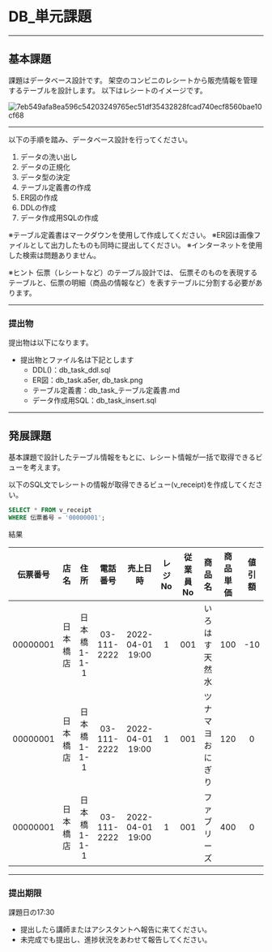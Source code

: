 # DB_単元課題

---

## 基本課題

課題はデータベース設計です。
架空のコンビニのレシートから販売情報を管理するテーブルを設計します。
以下はレシートのイメージです。

![7eb549afa8ea596c54203249765ec51df35432828fcad740ecf8560bae10cf68](https://user-images.githubusercontent.com/88996082/170805180-0b2c4a93-f1f0-4179-8e86-624be5e84acd.png)

---

以下の手順を踏み、データベース設計を行ってください。

1. データの洗い出し
2. データの正規化
3. データ型の決定
4. テーブル定義書の作成
5. ER図の作成
6. DDLの作成
7. データ作成用SQLの作成

※テーブル定義書はマークダウンを使用して作成してください。
※ER図は画像ファイルとして出力したものも同時に提出してください。
※インターネットを使用した検索は問題ありません。

※ヒント
伝票（レシートなど）のテーブル設計では、
伝票そのものを表現するテーブルと、伝票の明細（商品の情報など）を表すテーブルに分割する必要があります。

---

### 提出物

提出物は以下になります。

* 提出物とファイル名は下記とします
  * DDL()：db_task_ddl.sql
  * ER図：db_task.a5er, db_task.png
  * テーブル定義書：db_task_テーブル定義書.md
  * データ作成用SQL：db_task_insert.sql

---

## 発展課題

基本課題で設計したテーブル情報をもとに、レシート情報が一括で取得できるビューを考えます。

以下のSQL文でレシートの情報が取得できるビュー(v_receipt)を作成してください。

```sql
SELECT * FROM v_receipt
WHERE 伝票番号 = '00000001';
```

結果

|伝票番号|店名|住所|電話番号|売上日時|レジNo|従業員No|商品名|商品単価|値引額|消費税率|消費税額|8%小計|10%小計|合計金額|
|:--:|:--:|:--:|:--:|:--:|:--:|:--:|:--:|:--:|:--:|:--:|:--:|:--:|:--:|:--:|
|00000001|日本橋店|日本橋1-1-1|03-111-2222|2022-04-01 19:00|1|001|いろはす天然水|100|-10|8|7|210|403|669|
|00000001|日本橋店|日本橋1-1-1|03-111-2222|2022-04-01 19:00|1|001|ツナマヨおにぎり|120|0|8|9|210|403|669|
|00000001|日本橋店|日本橋1-1-1|03-111-2222|2022-04-01 19:00|1|001|ファブリーズ|400|0|10|40|210|403|669|

---

### 提出期限

課題日の17:30

* 提出したら講師またはアシスタントへ報告に来てください。
* 未完成でも提出し、進捗状況をあわせて報告してください。

